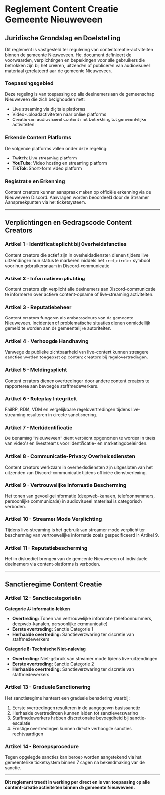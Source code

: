 # Reglement Content Creatie Gemeente Nieuweveen

## Juridische Grondslag en Doelstelling

Dit reglement is vastgesteld ter regulering van contentcreatie-activiteiten binnen de gemeente Nieuweveen. Het document definieert de voorwaarden, verplichtingen en beperkingen voor alle gebruikers die betrokken zijn bij het creëren, uitzenden of publiceren van audiovisueel materiaal gerelateerd aan de gemeente Nieuweveen.

### Toepassingsgebied

Deze regeling is van toepassing op alle deelnemers aan de gemeenschap Nieuweveen die zich bezighouden met:
- Live streaming via digitale platforms
- Video-uploadactiviteiten naar online platforms  
- Creatie van audiovisueel content met betrekking tot gemeentelijke activiteiten

### Erkende Content Platforms

De volgende platforms vallen onder deze regeling:
- **Twitch**: Live streaming platform
- **YouTube**: Video hosting en streaming platform
- **TikTok**: Short-form video platform

### Registratie en Erkenning

Content creators kunnen aanspraak maken op officiële erkenning via de Nieuweveen Discord. Aanvragen worden beoordeeld door de Streamer Aanspreekpunten via het ticketsysteem.

---

## Verplichtingen en Gedragscode Content Creators

### Artikel 1 - Identificatieplicht bij Overheidsfuncties

Content creators die actief zijn in overheidsdiensten dienen tijdens live uitzendingen hun status te markeren middels het `:red_circle:` symbool voor hun gebruikersnaam in Discord-communicatie.

### Artikel 2 - Informatieverplichting

Content creators zijn verplicht alle deelnemers aan Discord-communicatie te informeren over actieve content-opname of live-streaming activiteiten.

### Artikel 3 - Reputatiebeheer

Content creators fungeren als ambassadeurs van de gemeente Nieuweveen. Incidenten of problematische situaties dienen onmiddellijk gemeld te worden aan de gemeentelijke autoriteiten.

### Artikel 4 - Verhoogde Handhaving

Vanwege de publieke zichtbaarheid van live-content kunnen strengere sancties worden toegepast op content creators bij regelovertredingen.

### Artikel 5 - Meldingsplicht

Content creators dienen overtredingen door andere content creators te rapporteren aan bevoegde staffmedewerkers.

### Artikel 6 - Roleplay Integriteit

FailRP, RDM, VDM en vergelijkbare regelovertredingen tijdens live-streaming resulteren in directe sanctionering.

### Artikel 7 - Merkidentificatie

De benaming "Nieuweveen" dient verplicht opgenomen te worden in titels van video's en livestreams voor identificatie- en marketingdoeleinden.

### Artikel 8 - Communicatie-Privacy Overheidsdiensten

Content creators werkzaam in overheidsdiensten zijn uitgesloten van het uitzenden van Discord-communicatie tijdens officiële dienstverlening.

### Artikel 9 - Vertrouwelijke Informatie Bescherming

Het tonen van gevoelige informatie (deepweb-kanalen, telefoonnummers, persoonlijke communicatie) in audiovisueel materiaal is categorisch verboden.

### Artikel 10 - Streamer Mode Verplichting

Tijdens live-streaming is het gebruik van streamer mode verplicht ter bescherming van vertrouwelijke informatie zoals gespecificeerd in Artikel 9.

### Artikel 11 - Reputatiebescherming

Het in diskrediet brengen van de gemeente Nieuweveen of individuele deelnemers via content-platforms is verboden.

---

## Sanctieregime Content Creatie

### Artikel 12 - Sanctiecategorieën

**Categorie A: Informatie-lekken**
- **Overtreding:** Tonen van vertrouwelijke informatie (telefoonnummers, deepweb-kanalen, persoonlijke communicatie)
- **Eerste overtreding:** Sanctie Categorie 1
- **Herhaalde overtreding:** Sanctieverzwaring ter discretie van staffmedewerkers

**Categorie B: Technische Niet-naleving**
- **Overtreding:** Niet-gebruik van streamer mode tijdens live-uitzendingen
- **Eerste overtreding:** Sanctie Categorie 2  
- **Herhaalde overtreding:** Sanctieverzwaring ter discretie van staffmedewerkers

### Artikel 13 - Graduele Sanctionering

Het sanctieregime hanteert een graduele benadering waarbij:
1. Eerste overtredingen resulteren in de aangegeven basissanctie
2. Herhaalde overtredingen kunnen leiden tot sanctieverzwaring
3. Staffmedewerkers hebben discretionaire bevoegdheid bij sanctie-escalatie
4. Ernstige overtredingen kunnen directe verhoogde sancties rechtvaardigen

### Artikel 14 - Beroepsprocedure

Tegen opgelegde sancties kan beroep worden aangetekend via het gemeentelijke ticketsystem binnen 7 dagen na bekendmaking van de sanctie.

---

**Dit reglement treedt in werking per direct en is van toepassing op alle content-creatie activiteiten binnen de gemeente Nieuweveen.**
